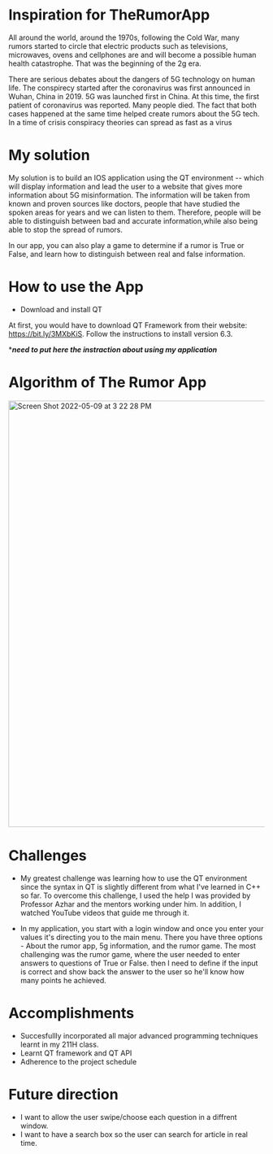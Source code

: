 # Inspiration for TheRumorApp 

All around the world, around the 1970s, following the Cold War, many rumors started to circle that electric products such as televisions, microwaves, ovens and cellphones are and will become a possible human health catastrophe. That was the beginning of the 2g era. 

There are serious debates about the dangers of 5G technology on human life. The conspirecy started after the coronavirus was first announced in Wuhan, China in 2019. 5G was launched first in China. At this time, the first patient of coronavirus was reported. Many people died. The fact that both cases happened at the same time helped create rumors about the 5G tech. In a time of crisis conspiracy theories can spread as fast as a virus

# My solution

My solution is to build an IOS application using the QT environment -- which will display information and lead the user to a website that gives more information about 5G misinformation. The information will be taken from known and proven sources like doctors, people that have studied the spoken areas for years and we can listen to them. Therefore, people will be able to distinguish between bad and accurate information,while also being able to stop the spread of rumors.

In our app, you can also play a game to determine if a rumor is True or False, and learn how to distinguish between real and false information. 

# How to use the App
* Download and install QT

At first, you would have to download QT Framework from their website: https://bit.ly/3MXbKiS. Follow the instructions to install version 6.3. 

****need to put here the instraction about using my application***

# Algorithm of The Rumor App

<img width="839" alt="Screen Shot 2022-05-09 at 3 22 28 PM" src="https://user-images.githubusercontent.com/98283083/167482498-585215b3-4854-4f08-b52a-988bcd7c4998.png">


# Challenges
* My greatest challenge was learning how to use the QT environment since the syntax in QT is slightly different from what I've learned in C++ so far. To overcome this challenge, I used the help I was provided by Professor Azhar and the mentors working under him. In addition, I watched YouTube videos that guide me through it.

* In my application, you start with a login window and once you enter your values it's directing you to the main menu. There you have three options - About the rumor app, 5g information, and the rumor game. The most challenging was the rumor game, where the user needed to enter answers to questions of True or False. then I need to define if the input is correct and show back the answer to the user so he'll know how many points he achieved.

# Accomplishments
* Succesfullly incorporated all major advanced programming techniques learnt in my 211H class.
* Learnt QT framework and QT API
* Adherence to the project schedule

# Future direction
* I want to allow the user swipe/choose each question in a diffrent window.
* I want to have a search box so the user can search for article in real time. 


